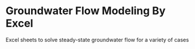 # Groundwater Flow Modeling By Excel
Excel sheets to solve steady-state groundwater flow for a variety of cases
